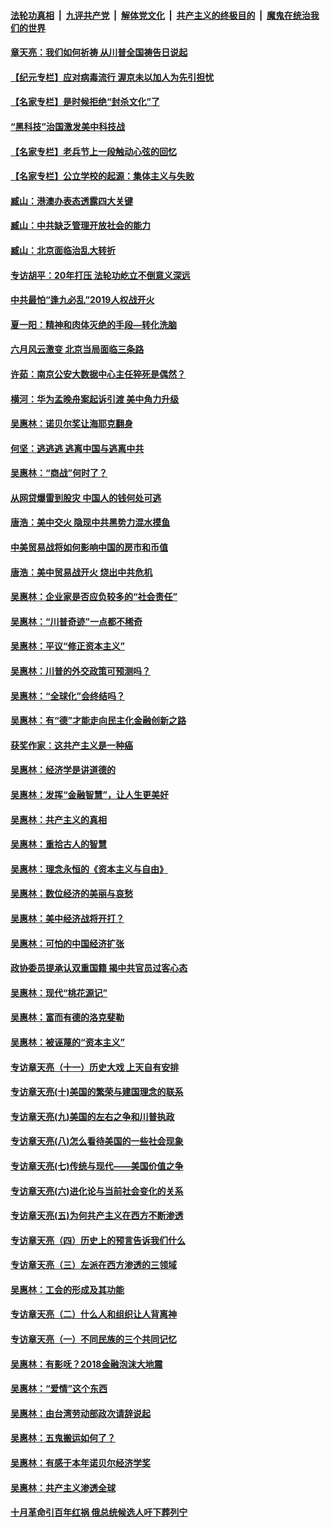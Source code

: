 ####  [法轮功真相](../../../../basic/blob/master/README.md?t=05160601) &nbsp;|&nbsp; [九评共产党](../../../../9ping.md/blob/master/README.md?t=05160601) &nbsp;|&nbsp; [解体党文化](../../../../jtdwh.md/blob/master/README.md?t=05160601)  &nbsp;|&nbsp; [共产主义的终极目的](../../../../gczydzjmd.md/blob/master/README.md?t=05160601) &nbsp;|&nbsp; [魔鬼在统治我们的世界](../../../../mgztzwmdsj.md/blob/master/README.md?t=05160601) 

#### [章天亮：我们如何祈祷 从川普全国祷告日说起](../pages/nsc423/n11944627.md?t=05160601) 

#### [【纪元专栏】应对病毒流行 渥京未以加人为先引担忧](../pages/nsc423/n11875714.md?t=05160601) 

#### [【名家专栏】是时候拒绝“封杀文化”了](../pages/nsc423/n11814093.md?t=05160601) 

#### [“黑科技”治国激发美中科技战](../pages/nsc423/n11638056.md?t=05160601) 

#### [【名家专栏】老兵节上一段触动心弦的回忆](../pages/nsc423/n11646016.md?t=05160601) 

#### [【名家专栏】公立学校的起源：集体主义与失败](../pages/nsc423/n11601833.md?t=05160601) 

#### [臧山：港澳办表态透露四大关键](../pages/nsc423/n11421628.md?t=05160601) 

#### [臧山：中共缺乏管理开放社会的能力](../pages/nsc423/n11407457.md?t=05160601) 

#### [臧山：北京面临治乱大转折](../pages/nsc423/n11406895.md?t=05160601) 

#### [专访胡平：20年打压 法轮功屹立不倒意义深远](../pages/nsc423/n11398800.md?t=05160601) 

#### [中共最怕“逢九必乱”2019人权战开火](../pages/nsc423/n11385248.md?t=05160601) 

#### [夏一阳：精神和肉体灭绝的手段—转化洗脑](../pages/nsc423/n11368250.md?t=05160601) 

#### [六月风云激变 北京当局面临三条路](../pages/nsc423/n11313668.md?t=05160601) 

#### [许茹：南京公安大数据中心主任猝死是偶然？](../pages/nsc423/n11064744.md?t=05160601) 

#### [横河：华为孟晚舟案起诉引渡 美中角力升级](../pages/nsc423/n11027230.md?t=05160601) 

#### [吴惠林：诺贝尔奖让海耶克翻身](../pages/nsc423/n10890049.md?t=05160601) 

#### [何坚：逃逃逃 逃离中国与逃离中共](../pages/nsc423/n10592891.md?t=05160601) 

#### [吴惠林：“商战”何时了？](../pages/nsc423/n10573558.md?t=05160601) 

#### [从网贷爆雷到股灾 中国人的钱何处可逃](../pages/nsc423/n10572800.md?t=05160601) 

#### [唐浩：美中交火 隐现中共黑势力混水摸鱼](../pages/nsc423/n10544040.md?t=05160601) 

#### [中美贸易战将如何影响中国的房市和币值](../pages/nsc423/n10543697.md?t=05160601) 

#### [唐浩：美中贸易战开火 烧出中共危机](../pages/nsc423/n10540126.md?t=05160601) 

#### [吴惠林：企业家是否应负较多的“社会责任”](../pages/nsc423/n10535022.md?t=05160601) 

#### [吴惠林：“川普奇迹”一点都不稀奇](../pages/nsc423/n10512808.md?t=05160601) 

#### [吴惠林：平议“修正资本主义”](../pages/nsc423/n10495724.md?t=05160601) 

#### [吴惠林：川普的外交政策可预测吗？](../pages/nsc423/n10462387.md?t=05160601) 

#### [吴惠林：“全球化”会终结吗？](../pages/nsc423/n10452838.md?t=05160601) 

#### [吴惠林：有“德”才能走向民主化金融创新之路](../pages/nsc423/n10432292.md?t=05160601) 

#### [获奖作家：这共产主义是一种癌](../pages/nsc423/n10431541.md?t=05160601) 

#### [吴惠林：经济学是讲道德的](../pages/nsc423/n10398014.md?t=05160601) 

#### [吴惠林：发挥“金融智慧”，让人生更美好](../pages/nsc423/n10375019.md?t=05160601) 

#### [吴惠林：共产主义的真相](../pages/nsc423/n10351394.md?t=05160601) 

#### [吴惠林：重拾古人的智慧](../pages/nsc423/n10337691.md?t=05160601) 

#### [吴惠林：理念永恒的《资本主义与自由》](../pages/nsc423/n10316274.md?t=05160601) 

#### [吴惠林：数位经济的美丽与哀愁](../pages/nsc423/n10292946.md?t=05160601) 

#### [吴惠林：美中经济战将开打？](../pages/nsc423/n10258825.md?t=05160601) 

#### [吴惠林：可怕的中国经济扩张](../pages/nsc423/n10219147.md?t=05160601) 

#### [政协委员提承认双重国籍 揭中共官员过客心态](../pages/nsc423/n10208809.md?t=05160601) 

#### [吴惠林：现代“桃花源记”](../pages/nsc423/n10185234.md?t=05160601) 

#### [吴惠林：富而有德的洛克斐勒](../pages/nsc423/n10142264.md?t=05160601) 

#### [吴惠林：被诬蔑的“资本主义”](../pages/nsc423/n10124816.md?t=05160601) 

#### [专访章天亮（十一）历史大戏 上天自有安排](../pages/nsc423/n10094905.md?t=05160601) 

#### [专访章天亮(十)美国的繁荣与建国理念的联系](../pages/nsc423/n10094899.md?t=05160601) 

#### [专访章天亮(九)美国的左右之争和川普执政](../pages/nsc423/n10094889.md?t=05160601) 

#### [专访章天亮(八)怎么看待美国的一些社会现象](../pages/nsc423/n10094857.md?t=05160601) 

#### [专访章天亮(七)传统与现代——美国价值之争](../pages/nsc423/n10093140.md?t=05160601) 

#### [专访章天亮(六)进化论与当前社会变化的关系](../pages/nsc423/n10092036.md?t=05160601) 

#### [专访章天亮(五)为何共产主义在西方不断渗透](../pages/nsc423/n10083620.md?t=05160601) 

#### [专访章天亮（四）历史上的预言告诉我们什么](../pages/nsc423/n10083606.md?t=05160601) 

#### [专访章天亮（三）左派在西方渗透的三领域](../pages/nsc423/n10081115.md?t=05160601) 

#### [吴惠林：工会的形成及其功能](../pages/nsc423/n10080633.md?t=05160601) 

#### [专访章天亮（二）什么人和组织让人背离神](../pages/nsc423/n10076637.md?t=05160601) 

#### [专访章天亮（一）不同民族的三个共同记忆](../pages/nsc423/n10074188.md?t=05160601) 

#### [吴惠林：有影呒？2018金融泡沫大地震](../pages/nsc423/n10040534.md?t=05160601) 

#### [吴惠林：“爱情”这个东西](../pages/nsc423/n10019423.md?t=05160601) 

#### [吴惠林：由台湾劳动部政次请辞说起](../pages/nsc423/n9979679.md?t=05160601) 

#### [吴惠林：五鬼搬运如何了？](../pages/nsc423/n9925338.md?t=05160601) 

#### [吴惠林：有感于本年诺贝尔经济学奖](../pages/nsc423/n9871883.md?t=05160601) 

#### [吴惠林：共产主义渗透全球](../pages/nsc423/n9812748.md?t=05160601) 

#### [十月革命引百年红祸 俄总统候选人吁下葬列宁](../pages/nsc423/n9810182.md?t=05160601) 

